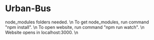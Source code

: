 # Urban-Bus

node_modules folders needed. \n
To get node_modules, run command "npm install". \n
To open website, run command "npm run watch". \n
Website opens in localhost:3000. \n
